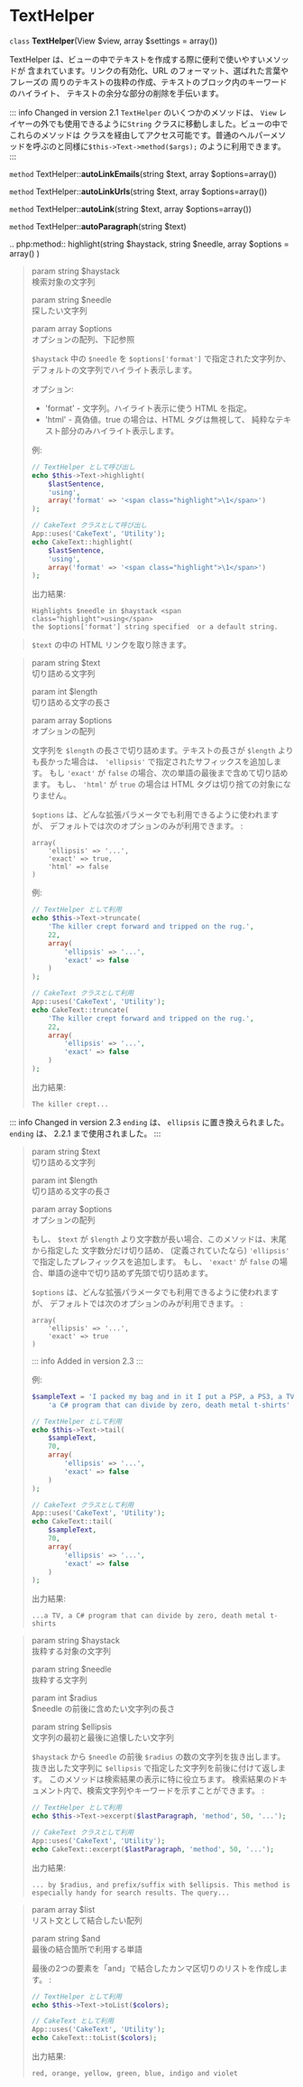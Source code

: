 # TextHelper

`class` **TextHelper**(View $view, array $settings = array())

TextHelper は、ビューの中でテキストを作成する際に便利で使いやすいメソッドが
含まれています。リンクの有効化、URL のフォーマット、選ばれた言葉やフレーズの
周りのテキストの抜粋の作成、テキストのブロック内のキーワードのハイライト、
テキストの余分な部分の削除を手伝います。

::: info Changed in version 2.1
`TextHelper` のいくつかのメソッドは、 `View` レイヤーの外でも使用できるように`String` クラスに移動しました。ビューの中でこれらのメソッドは クラスを経由してアクセス可能です。普通のヘルパーメソッドを呼ぶのと同様に`$this->Text->method($args);` のように利用できます。
:::

`method` TextHelper::**autoLinkEmails**(string $text, array $options=array())

`method` TextHelper::**autoLinkUrls**(string $text, array $options=array())

`method` TextHelper::**autoLink**(string $text, array $options=array())

`method` TextHelper::**autoParagraph**(string $text)

.. php:method:: highlight(string \$haystack, string \$needle, array \$options = array() )

> param string \$haystack  
> 検索対象の文字列
>
> param string \$needle  
> 探したい文字列
>
> param array \$options  
> オプションの配列、下記参照
>
> `$haystack` 中の `$needle` を `$options['format']` で指定された文字列か、
> デフォルトの文字列でハイライト表示します。
>
> オプション:
>
> - 'format' - 文字列。ハイライト表示に使う HTML を指定。
> - 'html' - 真偽値。true の場合は、HTML タグは無視して、
>   純粋なテキスト部分のみハイライト表示します。
>
> 例:
>
> ``` php
> // TextHelper として呼び出し
> echo $this->Text->highlight(
>     $lastSentence,
>     'using',
>     array('format' => '<span class="highlight">\1</span>')
> );
>
> // CakeText クラスとして呼び出し
> App::uses('CakeText', 'Utility');
> echo CakeText::highlight(
>     $lastSentence,
>     'using',
>     array('format' => '<span class="highlight">\1</span>')
> );
> ```
>
> 出力結果:
>
>     Highlights $needle in $haystack <span class="highlight">using</span>
>     the $options['format'] string specified  or a default string.

> `$text` の中の HTML リンクを取り除きます。

> param string \$text  
> 切り詰める文字列
>
> param int \$length  
> 切り詰める文字の長さ
>
> param array \$options  
> オプションの配列
>
> 文字列を `$length` の長さで切り詰めます。テキストの長さが `$length`
> よりも長かった場合は、 `'ellipsis'` で指定されたサフィックスを追加します。
> もし `'exact'` が `false` の場合、次の単語の最後まで含めて切り詰めます。
> もし、 `'html'` が `true` の場合は HTML タグは切り捨ての対象になりません。
>
> `$options` は、どんな拡張パラメータでも利用できるように使われますが、
> デフォルトでは次のオプションのみが利用できます。 :
>
>     array(
>         'ellipsis' => '...',
>         'exact' => true,
>         'html' => false
>     )
>
> 例:
>
> ``` php
> // TextHelper として利用
> echo $this->Text->truncate(
>     'The killer crept forward and tripped on the rug.',
>     22,
>     array(
>         'ellipsis' => '...',
>         'exact' => false
>     )
> );
>
> // CakeText クラスとして利用
> App::uses('CakeText', 'Utility');
> echo CakeText::truncate(
>     'The killer crept forward and tripped on the rug.',
>     22,
>     array(
>         'ellipsis' => '...',
>         'exact' => false
>     )
> );
> ```
>
> 出力結果:
>
>     The killer crept...

::: info Changed in version 2.3
`ending` は、 `ellipsis` に置き換えられました。 `ending` は、 2.2.1 まで使用されました。
:::

> param string \$text  
> 切り詰める文字列
>
> param int \$length  
> 切り詰める文字の長さ
>
> param array \$options  
> オプションの配列
>
> もし、 `$text` が `$length` より文字数が長い場合、このメソッドは、末尾から指定した
> 文字数分だけ切り詰め、 (定義されていたなら) `'ellipsis'` で指定したプレフィックスを追加します。
> もし、 `'exact'` が `false` の場合、単語の途中で切り詰めず先頭で切り詰めます。
>
> `$options` は、どんな拡張パラメータでも利用できるように使われますが、
> デフォルトでは次のオプションのみが利用できます。 :
>
>     array(
>         'ellipsis' => '...',
>         'exact' => true
>     )
>
> ::: info Added in version 2.3
> :::
>
> 例:
>
> ``` php
> $sampleText = 'I packed my bag and in it I put a PSP, a PS3, a TV, ' .
>     'a C# program that can divide by zero, death metal t-shirts'
>
> // TextHelper として利用
> echo $this->Text->tail(
>     $sampleText,
>     70,
>     array(
>         'ellipsis' => '...',
>         'exact' => false
>     )
> );
>
> // CakeText クラスとして利用
> App::uses('CakeText', 'Utility');
> echo CakeText::tail(
>     $sampleText,
>     70,
>     array(
>         'ellipsis' => '...',
>         'exact' => false
>     )
> );
> ```
>
> 出力結果:
>
>     ...a TV, a C# program that can divide by zero, death metal t-shirts

> param string \$haystack  
> 抜粋する対象の文字列
>
> param string \$needle  
> 抜粋する文字列
>
> param int \$radius  
> \$needle の前後に含めたい文字列の長さ
>
> param string \$ellipsis  
> 文字列の最初と最後に追懐したい文字列
>
> `$haystack` から `$needle` の前後 `$radius` の数の文字列を抜き出します。
> 抜き出した文字列に `$ellipsis` で指定した文字列を前後に付けて返します。
> このメソッドは検索結果の表示に特に役立ちます。
> 検索結果のドキュメント内で、検索文字列やキーワードを示すことができます。 :
>
> ``` php
> // TextHelper として利用
> echo $this->Text->excerpt($lastParagraph, 'method', 50, '...');
>
> // CakeText クラスとして利用
> App::uses('CakeText', 'Utility');
> echo CakeText::excerpt($lastParagraph, 'method', 50, '...');
> ```
>
> 出力結果:
>
>     ... by $radius, and prefix/suffix with $ellipsis. This method is
>     especially handy for search results. The query...

> param array \$list  
> リスト文として結合したい配列
>
> param string \$and  
> 最後の結合箇所で利用する単語
>
> 最後の2つの要素を「and」で結合したカンマ区切りのリストを作成します。 :
>
> ``` php
> // TextHelper として利用
> echo $this->Text->toList($colors);
>
> // CakeText として利用
> App::uses('CakeText', 'Utility');
> echo CakeText::toList($colors);
> ```
>
> 出力結果:
>
>     red, orange, yellow, green, blue, indigo and violet
